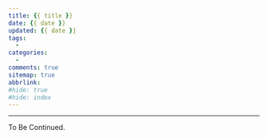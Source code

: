 ```yaml
---
title: {{ title }}
date: {{ date }}
updated: {{ date }}
tags:
  - 
categories:
  - 
comments: true
sitemap: true
abbrlink:
#hide: true
#hide: index
---
```


<!-- more -->

---

To Be Continued.
